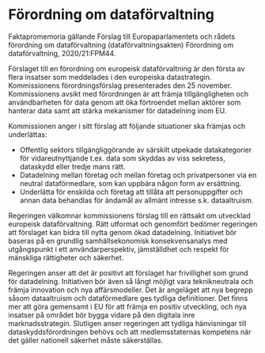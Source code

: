 # Förordning om dataförvaltning

Faktapromemoria gällande Förslag till Europaparlamentets och rådets förordning om dataförvaltning (dataförvaltningsakten) Förordning om dataförvaltning, 2020/21:FPM44\.

Förslaget till en förordning om europeisk dataförvaltning är den första av flera insatser som meddelades i den europeiska datastrategin. Kommissionens förordningsförslag presenterades den 25 november.
Kommissionens avsikt med förordningen är att främja tillgängligheten och användbarheten för data genom att öka förtroendet mellan aktörer som hanterar data samt att stärka mekanismer för datadelning inom EU.

Kommissionen anger i sitt förslag att följande situationer ska främjas och underlättas:

* Offentlig sektors tillgängliggörande av särskilt utpekade
datakategorier för vidareutnyttjande t.ex. data som skyddas av viss
sekretess, dataskydd eller tredje mans rätt.
* Datadelning mellan företag och mellan företag och privatpersoner
via en neutral dataförmedlare, som kan uppbära någon form av
ersättning.
* Underlätta för enskilda och företag att tillåta att personuppgifter
och annan data behandlas för ändamål av allmänt intresse s.k.
dataaltruism.

Regeringen välkomnar kommissionens förslag till en rättsakt om utvecklad europeisk dataförvaltning. Rätt utformat och genomfört bedömer regeringen att förslaget kan bidra till nytta genom ökad datadelning. Initiativet bör baseras på en grundlig samhällsekonomisk konsekvensanalys med utgångspunkt i ett användarperspektiv, jämställdhet och respekt för mänskliga rättigheter och säkerhet.

Regeringen anser att det är positivt att förslaget har frivillighet som grund för datadelning. Initiativen bör även så långt möjligt vara teknikneutrala och främja innovation och nya affärsmodeller. Det är angeläget att nya begrepp såsom dataaltruism och dataförmedlare ges tydliga definitioner. Det finns mer att göra gemensamt i EU för att främja en positiv utveckling, och nya insatser på området bör bygga vidare på den digitala inre marknadsstrategin. Slutligen anser regeringen att tydliga hänvisningar till dataskyddsförordningen behövs och att medlemsstaternas kompetens när det gäller nationell säkerhet måste säkerställas.
